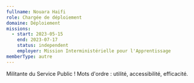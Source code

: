 ```yaml
---
fullname: Nouara Haifi
role: Chargée de déploiement
domaine: Déploiement
missions:
  - start: 2023-05-15
    end: 2023-07-17
    status: independent
    employer: Mission Interministérielle pour l'Apprentissage
memberType: autre
---
```

Militante du Service Public !
Mots d'ordre :  utilité, accessibilité, efficacité.
